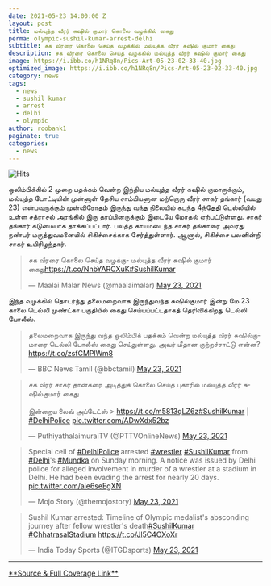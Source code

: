 ```yaml
---
date: 2021-05-23 14:00:00 Z
layout: post
title: மல்யுத்த வீரர் சுஷில் குமார் கொலை வழக்கில் கைது
perma: olympic-sushil-kumar-arrest-delhi
subtitle: சக வீரரை கொலை செய்த வழக்கில் மல்யுத்த வீரர் சுஷில் குமார் கைது
description: சக வீரரை கொலை செய்த வழக்கில் மல்யுத்த வீரர் சுஷில் குமார் கைது
image: https://i.ibb.co/h1NRq8n/Pics-Art-05-23-02-33-40.jpg
optimized_image: https://i.ibb.co/h1NRq8n/Pics-Art-05-23-02-33-40.jpg
category: news
tags:
  - news
  - sushil kumar
  - arrest
  - delhi
  - olympic
author: roobank1
paginate: true
categories:
  - news
---
```

![Hits](https://hits.seeyoufarm.com/api/count/incr/badge.svg?url=olympic-sushil-kumar-arrest-delhi&count_bg=%230F0E0E&title_bg=%23000000&icon=reverbnation.svg&icon_color=%23FFFAFA&title=views&edge_flat=true)

ஒலிம்பிக்கில் 2 முறை பதக்கம் வென்ற இந்திய மல்யுத்த வீரர் சுஷில் குமாருக்கும், மல்யுத்த போட்டியின் முன்னாள் தேசிய சாம்பியனான மற்றொரு வீரர் சாகர் தங்கார் (வயது 23) என்பவருக்கும் முன்விரோதம் இருந்து வந்த நிலையில் கடந்த 4ந்தேதி டெல்லியில் உள்ள சத்ராசல் அரங்கில் இரு தரப்பினருக்கும் இடையே மோதல் ஏற்பட்டுள்ளது. சாகர் தங்கார் கடுமையாக தாக்கப்பட்டார். பலத்த காயமடைந்த சாகர் தங்காரை அவரது நண்பர் மருத்துவமனையில் சிகிச்சைக்காக சேர்த்துள்ளார். ஆனால், சிகிச்சை பலனின்றி சாகர் உயிரிழந்தார்.

<blockquote class="twitter-tweet"><p lang="ta" dir="ltr">சக வீரரை கொலை செய்த வழக்கு- மல்யுத்த வீரர் சுஷில் குமார் கைது<a href="https://t.co/NnbYARCXuK">https://t.co/NnbYARCXuK</a><a href="https://twitter.com/hashtag/SushilKumar?src=hash&amp;ref_src=twsrc%5Etfw">#SushilKumar</a></p>&mdash; Maalai Malar News (@maalaimalar) <a href="https://twitter.com/maalaimalar/status/1396326611809538048?ref_src=twsrc%5Etfw">May 23, 2021</a></blockquote> <script async src="https://platform.twitter.com/widgets.js" charset="utf-8"></script>

இந்த வழக்கில் தொடர்ந்து தலைமறைவாக இருந்துவந்த சுஷில்குமார் இன்று மே 23 காலை டெல்லி முண்ட்கா பகுதியில் கைது செய்யப்பட்டதாகத் தெரிவிக்கிறது டெல்லி போலீஸ்.

<blockquote class="twitter-tweet"><p lang="ta" dir="ltr">தலைமறைவாக இருந்து வந்த ஒலிம்பிக் பதக்கம் வென்ற மல்யுத்த வீரர் சுஷில்குமாரை டெல்லி போலீஸ் கைது செய்துள்ளது. அவர் மீதான குற்றச்சாட்டு என்ன?<a href="https://t.co/zsfCMPlWm8">https://t.co/zsfCMPlWm8</a></p>&mdash; BBC News Tamil (@bbctamil) <a href="https://twitter.com/bbctamil/status/1396352999832834054?ref_src=twsrc%5Etfw">May 23, 2021</a></blockquote> <script async src="https://platform.twitter.com/widgets.js" charset="utf-8"></script>

<blockquote class="twitter-tweet"><p lang="ta" dir="ltr">சக வீரர் சாகர் தான்கரை அடித்துக் கொலை செய்த புகாரில் மல்யுத்த வீரர் சுஷில்குமார் கைது <br><br>இன்றைய லைவ் அப்டேட்ஸ் &gt; <a href="https://t.co/m5813qLZ6z">https://t.co/m5813qLZ6z</a><a href="https://twitter.com/hashtag/SushilKumar?src=hash&amp;ref_src=twsrc%5Etfw">#SushilKumar</a> | <a href="https://twitter.com/hashtag/DelhiPolice?src=hash&amp;ref_src=twsrc%5Etfw">#DelhiPolice</a> <a href="https://t.co/ADwXdx52bz">pic.twitter.com/ADwXdx52bz</a></p>&mdash; PuthiyathalaimuraiTV (@PTTVOnlineNews) <a href="https://twitter.com/PTTVOnlineNews/status/1396327791218487297?ref_src=twsrc%5Etfw">May 23, 2021</a></blockquote> <script async src="https://platform.twitter.com/widgets.js" charset="utf-8"></script>

<blockquote class="twitter-tweet"><p lang="en" dir="ltr">Special cell of <a href="https://twitter.com/hashtag/DelhiPolice?src=hash&amp;ref_src=twsrc%5Etfw">#DelhiPolice</a> arrested <a href="https://twitter.com/hashtag/wrestler?src=hash&amp;ref_src=twsrc%5Etfw">#wrestler</a> <a href="https://twitter.com/hashtag/SushilKumar?src=hash&amp;ref_src=twsrc%5Etfw">#SushilKumar</a> from <a href="https://twitter.com/hashtag/Delhi?src=hash&amp;ref_src=twsrc%5Etfw">#Delhi</a>&#39;s <a href="https://twitter.com/hashtag/Mundka?src=hash&amp;ref_src=twsrc%5Etfw">#Mundka</a> on Sunday morning. A notice was issued by Delhi police for alleged involvement in murder of a wrestler at a stadium in Delhi. He had been evading the arrest for nearly 20 days. <a href="https://t.co/aie6seEgXN">pic.twitter.com/aie6seEgXN</a></p>&mdash; Mojo Story (@themojostory) <a href="https://twitter.com/themojostory/status/1396364547716313096?ref_src=twsrc%5Etfw">May 23, 2021</a></blockquote> <script async src="https://platform.twitter.com/widgets.js" charset="utf-8"></script>

<blockquote class="twitter-tweet"><p lang="en" dir="ltr">Sushil Kumar arrested: Timeline of Olympic medalist&#39;s absconding journey after fellow wrestler&#39;s death<a href="https://twitter.com/hashtag/SushilKumar?src=hash&amp;ref_src=twsrc%5Etfw">#SushilKumar</a> <a href="https://twitter.com/hashtag/ChhatrasalStadium?src=hash&amp;ref_src=twsrc%5Etfw">#ChhatrasalStadium</a> <a href="https://t.co/Jl5C4OXoXr">https://t.co/Jl5C4OXoXr</a></p>&mdash; India Today Sports (@ITGDsports) <a href="https://twitter.com/ITGDsports/status/1396361563573870594?ref_src=twsrc%5Etfw">May 23, 2021</a></blockquote> <script async src="https://platform.twitter.com/widgets.js" charset="utf-8"></script>

------------
<a href="https://news.google.com/stories/CAAqOQgKIjNDQklTSURvSmMzUnZjbmt0TXpZd1NoTUtFUWpOOThYcGtvQU1FWTZ4aEU0bExaQU1LQUFQAQ?hl=en-IN&gl=IN&ceid=IN%3Aen" target="_blank">
**Source & Full Coverage Link**
</a>
